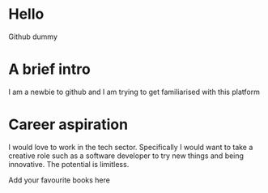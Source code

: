 # Hello
Github dummy

# A brief intro
I am a newbie to github and I am trying to get familiarised with this platform

# Career aspiration
I would love to work in the tech sector. Specifically I would want to take a creative role such as a software developer to try new things and being innovative. The potential is limitless.

Add your favourite books here
